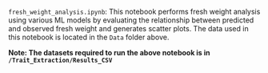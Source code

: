 `fresh_weight_analysis.ipynb`: This notebook performs fresh weight analysis using various ML models by evaluating the relationship between predicted and observed fresh weight and generates scatter plots. The data used in this notebook is located in the `Data` folder above.

**Note: The datasets required to run the above notebook is in `/Trait_Extraction/Results_CSV`**
